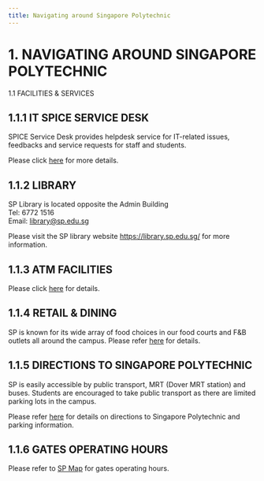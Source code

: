 ```yaml
---
title: Navigating around Singapore Polytechnic
---
```


# 1. NAVIGATING AROUND SINGAPORE POLYTECHNIC 

1.1 FACILITIES & SERVICES 

## 1.1.1 IT SPICE SERVICE DESK

SPICE Service Desk provides helpdesk service for IT-related issues, feedbacks and service requests 
for staff and students. 

Please click [here](https://www.sp.edu.sg/sp/student-services/it-services/it-support/support) for more details. 

## 1.1.2 LIBRARY

SP Library is located opposite the Admin Building  
Tel: 6772 1516  
Email: <library@sp.edu.sg>

Please visit the SP library website <https://library.sp.edu.sg/> for more information.

## 1.1.3 ATM FACILITIES 

Please click [here](https://www.sp.edu.sg/sp/about-sp/facilities-/others) for details. 

## 1.1.4 RETAIL & DINING

SP is known for its wide array of food choices in our food courts and F&B outlets all around the campus.
Please refer [here](https://www.sp.edu.sg/sp/about-sp/facilities-/retail-dining) for details.

## 1.1.5 DIRECTIONS TO SINGAPORE POLYTECHNIC

SP is easily accessible by public transport, MRT (Dover MRT station) and buses. Students are encouraged to take public transport as there are limited parking lots in the campus.

Please refer [here](https://www.sp.edu.sg/sp/about-sp/visit-us/directions-to-sp) for details on directions to Singapore Polytechnic and parking information.

## 1.1.6 GATES OPERATING HOURS

Please refer to [SP Map](https://www.sp.edu.sg/map) for gates operating hours.

